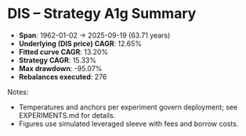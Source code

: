 # DIS – Strategy A1g Summary

- **Span**: 1962-01-02 → 2025-09-19 (63.71 years)
- **Underlying (DIS price) CAGR**: 12.65%
- **Fitted curve CAGR**: 13.20%
- **Strategy CAGR**: 15.33%
- **Max drawdown**: -95.07%
- **Rebalances executed**: 276

Notes:

- Temperatures and anchors per experiment govern deployment; see EXPERIMENTS.md for details.
- Figures use simulated leveraged sleeve with fees and borrow costs.
